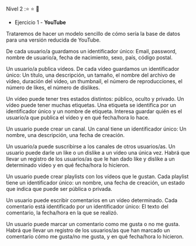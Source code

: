 Nivel 2 ::star: :star: :movie_camera:

- Ejercicio 1 - **YouTube**

Trataremos de hacer un modelo sencillo de cómo sería la base de datos para una versión reducida de YouTube.

De cada usuario/a guardamos un identificador único: Email, password, nombre de usuario/a, fecha de nacimiento, sexo, país, código postal.

Un usuario/a publica vídeos. De cada vídeo guardamos un identificador único: Un título, una descripción, un tamaño, el nombre del archivo de vídeo, duración del vídeo, un thumbnail, el número de reproducciones, el número de likes, el número de dislikes.

Un vídeo puede tener tres estados distintos: público, oculto y privado. Un vídeo puede tener muchas etiquetas. Una etiqueta se identifica por un identificador único y un nombre de etiqueta. Interesa guardar quién es el usuario/a que publica el vídeo y en qué fecha/hora lo hace.


Un usuario puede crear un canal. Un canal tiene un identificador único: Un nombre, una descripción, una fecha de creación.

Un usuario/a puede suscribirse a los canales de otros usuarios/as. Un usuario puede darle un like o un dislike a un vídeo una única vez. Habrá que llevar un registro de los usuarios/as que le han dado like y dislike a un determinado vídeo y en qué fecha/hora lo hicieron.


Un usuario puede crear playlists con los vídeos que le gustan. Cada playlist tiene un identificador único: un nombre, una fecha de creación, un estado que indica que puede ser pública o privada.

Un usuario puede escribir comentarios en un vídeo determinado. Cada comentario está identificado por un identificador único: El texto del comentario, la fecha/hora en la que se realizó.

Un usuario puede marcar un comentario como me gusta o no me gusta. Habrá que llevar un registro de los usuarios/as que han marcado un comentario cómo me gusta/no me gusta, y en qué fecha/hora lo hicieron.